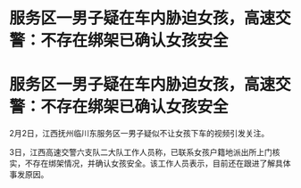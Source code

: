 # 服务区一男子疑在车内胁迫女孩，高速交警：不存在绑架已确认女孩安全

# 服务区一男子疑在车内胁迫女孩，高速交警：不存在绑架已确认女孩安全

2月2日，江西抚州临川东服务区一男子疑似不让女孩下车的视频引发关注。

3日，江西高速交警六支队二大队工作人员称，已联系女孩户籍地派出所上门核实，不存在绑架情况，并确认女孩安全。该工作人员表示，目前还在跟进了解具体事发原因。

